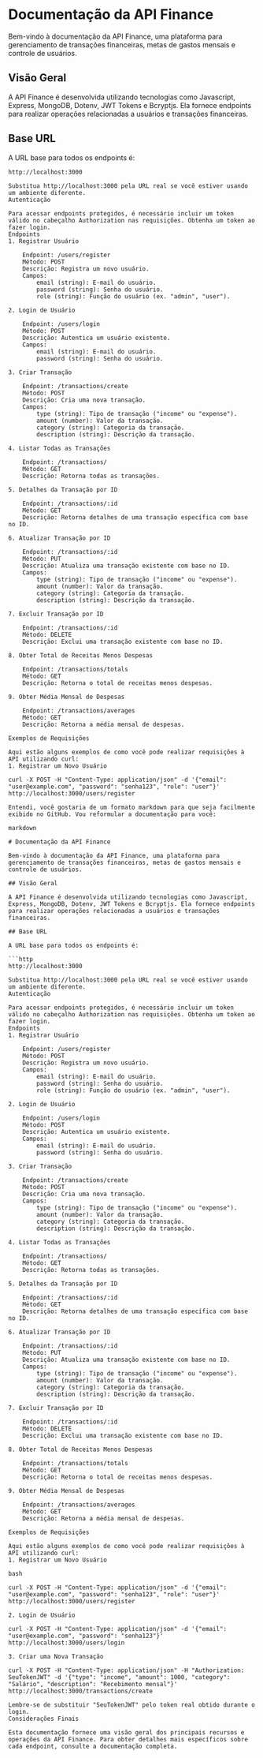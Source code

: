 # Documentação da API Finance

Bem-vindo à documentação da API Finance, uma plataforma para gerenciamento de transações financeiras, metas de gastos mensais e controle de usuários.

## Visão Geral

A API Finance é desenvolvida utilizando tecnologias como Javascript, Express, MongoDB, Dotenv, JWT Tokens e Bcryptjs. Ela fornece endpoints para realizar operações relacionadas a usuários e transações financeiras.

## Base URL

A URL base para todos os endpoints é:

```http
http://localhost:3000

Substitua http://localhost:3000 pela URL real se você estiver usando um ambiente diferente.
Autenticação

Para acessar endpoints protegidos, é necessário incluir um token válido no cabeçalho Authorization nas requisições. Obtenha um token ao fazer login.
Endpoints
1. Registrar Usuário

    Endpoint: /users/register
    Método: POST
    Descrição: Registra um novo usuário.
    Campos:
        email (string): E-mail do usuário.
        password (string): Senha do usuário.
        role (string): Função do usuário (ex. "admin", "user").

2. Login de Usuário

    Endpoint: /users/login
    Método: POST
    Descrição: Autentica um usuário existente.
    Campos:
        email (string): E-mail do usuário.
        password (string): Senha do usuário.

3. Criar Transação

    Endpoint: /transactions/create
    Método: POST
    Descrição: Cria uma nova transação.
    Campos:
        type (string): Tipo de transação ("income" ou "expense").
        amount (number): Valor da transação.
        category (string): Categoria da transação.
        description (string): Descrição da transação.

4. Listar Todas as Transações

    Endpoint: /transactions/
    Método: GET
    Descrição: Retorna todas as transações.

5. Detalhes da Transação por ID

    Endpoint: /transactions/:id
    Método: GET
    Descrição: Retorna detalhes de uma transação específica com base no ID.

6. Atualizar Transação por ID

    Endpoint: /transactions/:id
    Método: PUT
    Descrição: Atualiza uma transação existente com base no ID.
    Campos:
        type (string): Tipo de transação ("income" ou "expense").
        amount (number): Valor da transação.
        category (string): Categoria da transação.
        description (string): Descrição da transação.

7. Excluir Transação por ID

    Endpoint: /transactions/:id
    Método: DELETE
    Descrição: Exclui uma transação existente com base no ID.

8. Obter Total de Receitas Menos Despesas

    Endpoint: /transactions/totals
    Método: GET
    Descrição: Retorna o total de receitas menos despesas.

9. Obter Média Mensal de Despesas

    Endpoint: /transactions/averages
    Método: GET
    Descrição: Retorna a média mensal de despesas.

Exemplos de Requisições

Aqui estão alguns exemplos de como você pode realizar requisições à API utilizando curl:
1. Registrar um Novo Usuário

curl -X POST -H "Content-Type: application/json" -d '{"email": "user@example.com", "password": "senha123", "role": "user"}' http://localhost:3000/users/register

Entendi, você gostaria de um formato markdown para que seja facilmente exibido no GitHub. Vou reformular a documentação para você:

markdown

# Documentação da API Finance

Bem-vindo à documentação da API Finance, uma plataforma para gerenciamento de transações financeiras, metas de gastos mensais e controle de usuários.

## Visão Geral

A API Finance é desenvolvida utilizando tecnologias como Javascript, Express, MongoDB, Dotenv, JWT Tokens e Bcryptjs. Ela fornece endpoints para realizar operações relacionadas a usuários e transações financeiras.

## Base URL

A URL base para todos os endpoints é:

```http
http://localhost:3000

Substitua http://localhost:3000 pela URL real se você estiver usando um ambiente diferente.
Autenticação

Para acessar endpoints protegidos, é necessário incluir um token válido no cabeçalho Authorization nas requisições. Obtenha um token ao fazer login.
Endpoints
1. Registrar Usuário

    Endpoint: /users/register
    Método: POST
    Descrição: Registra um novo usuário.
    Campos:
        email (string): E-mail do usuário.
        password (string): Senha do usuário.
        role (string): Função do usuário (ex. "admin", "user").

2. Login de Usuário

    Endpoint: /users/login
    Método: POST
    Descrição: Autentica um usuário existente.
    Campos:
        email (string): E-mail do usuário.
        password (string): Senha do usuário.

3. Criar Transação

    Endpoint: /transactions/create
    Método: POST
    Descrição: Cria uma nova transação.
    Campos:
        type (string): Tipo de transação ("income" ou "expense").
        amount (number): Valor da transação.
        category (string): Categoria da transação.
        description (string): Descrição da transação.

4. Listar Todas as Transações

    Endpoint: /transactions/
    Método: GET
    Descrição: Retorna todas as transações.

5. Detalhes da Transação por ID

    Endpoint: /transactions/:id
    Método: GET
    Descrição: Retorna detalhes de uma transação específica com base no ID.

6. Atualizar Transação por ID

    Endpoint: /transactions/:id
    Método: PUT
    Descrição: Atualiza uma transação existente com base no ID.
    Campos:
        type (string): Tipo de transação ("income" ou "expense").
        amount (number): Valor da transação.
        category (string): Categoria da transação.
        description (string): Descrição da transação.

7. Excluir Transação por ID

    Endpoint: /transactions/:id
    Método: DELETE
    Descrição: Exclui uma transação existente com base no ID.

8. Obter Total de Receitas Menos Despesas

    Endpoint: /transactions/totals
    Método: GET
    Descrição: Retorna o total de receitas menos despesas.

9. Obter Média Mensal de Despesas

    Endpoint: /transactions/averages
    Método: GET
    Descrição: Retorna a média mensal de despesas.

Exemplos de Requisições

Aqui estão alguns exemplos de como você pode realizar requisições à API utilizando curl:
1. Registrar um Novo Usuário

bash

curl -X POST -H "Content-Type: application/json" -d '{"email": "user@example.com", "password": "senha123", "role": "user"}' http://localhost:3000/users/register

2. Login de Usuário

curl -X POST -H "Content-Type: application/json" -d '{"email": "user@example.com", "password": "senha123"}' http://localhost:3000/users/login

3. Criar uma Nova Transação

curl -X POST -H "Content-Type: application/json" -H "Authorization: SeuTokenJWT" -d '{"type": "income", "amount": 1000, "category": "Salário", "description": "Recebimento mensal"}' http://localhost:3000/transactions/create

Lembre-se de substituir "SeuTokenJWT" pelo token real obtido durante o login.
Considerações Finais

Esta documentação fornece uma visão geral dos principais recursos e operações da API Finance. Para obter detalhes mais específicos sobre cada endpoint, consulte a documentação completa.







